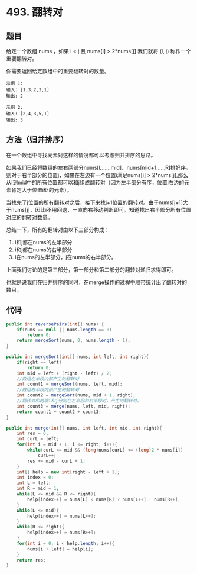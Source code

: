 # 493. 翻转对

## 题目
给定一个数组 nums ，如果 i < j 且 nums[i] > 2*nums[j] 我们就将 (i, j) 称作一个重要翻转对。

你需要返回给定数组中的重要翻转对的数量。

    示例 1:
    输入: [1,3,2,3,1]
    输出: 2

    示例 2:
    输入: [2,4,3,5,1]
    输出: 3

## 方法（归并排序）
在一个数组中寻找元素对这样的情况都可以考虑归并排序的思路。

如果我们已经将数组的左右两部分nums[L......mid]、nums[mid+1......R]排好序。则对于右半部分的位置j，如果在左边有一个位置i满足nums[i] > 2*nums[j],那么从i到mid中的所有位置都可以和j组成翻转对（因为左半部分有序，位置i右边的元素肯定大于位置i处的元素）。

当找完了j位置的所有翻转对之后，接下来找j+1位置的翻转对。由于nums[j+1]大于nums[j]，因此i不用回退，一直向右移动判断即可。知道找出右半部分所有位置对应的翻转对数量。

总结一下，所有的翻转对由以下三部分构成：
1. i和j都在nums的左半部分
2. i和j都在nums的右半部分
3. i在nums的左半部分，j在nums的右半部分。

上面我们讨论的是第三部分，第一部分和第二部分的翻转对递归求得即可。

也就是说我们在归并排序的同时，在merge操作的过程中顺带统计出了翻转对的数目。

## 代码
```java
public int reversePairs(int[] nums) {
    if(nums == null || nums.length == 0)
        return 0;
    return mergeSort(nums, 0, nums.length - 1);
}

public int mergeSort(int[] nums, int left, int right){
    if(right == left)
        return 0;
    int mid = left + (right - left) / 2;
    //数组左半段内部产生的翻转对
    int count1 = mergeSort(nums, left, mid);
    //数组右半段内部产生的翻转对
    int count2 = mergeSort(nums, mid + 1, right);
    //翻转对的两端i和j分别在左半段和右半段时，产生的翻转对。
    int count3 = merge(nums, left, mid, right);
    return count1 + count2 + count3;
}

public int merge(int[] nums, int left, int mid, int right){
    int res = 0;
    int curL = left;
    for(int i = mid + 1; i <= right; i++){
        while(curL <= mid && (long)nums[curL] <= (long)2 * nums[i])
            curL++;
        res += mid - curL + 1;
    }
    int[] help = new int[right - left + 1];
    int index = 0;
    int L = left;
    int R = mid + 1;
    while(L <= mid && R <= right){
        help[index++] = nums[L] < nums[R] ? nums[L++] : nums[R++];
    }
    while(L <= mid){
        help[index++] = nums[L++];
    }
    while(R <= right){
        help[index++] = nums[R++];
    }
    for(int i = 0; i < help.length; i++){
        nums[i + left] = help[i];
    }
    return res;
}
```